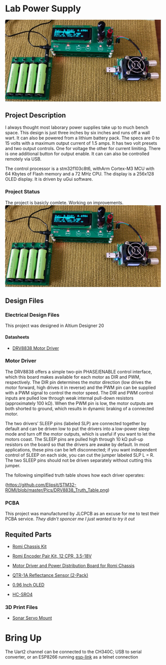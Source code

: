 # Lab Power Supply
![Robot_Front](https://github.com/jerryok826/Lab-Power-Supply/blob/main/Pictures/lps_bat_lps_load.jpeg)

## Project Description
I always thought most laborary power supplies take up to much bench space. This design is just three inches by six inches and runs off a wall wart. It can also be powered from a lithium battery pack. The specs are 0 to 15 volts with a maximum output current of 1.5 amps. It has two volt presets and two output controls. One for voltage the other for current limiting. There is one additional button for output enable. It can can also be controlled remotely via USB. 

The control processor is a stm32f103c8t6, withArm Cortex-M3 MCU with 64 Kbytes of Flash memory and a 72 MHz CPU. The display is a 256x128 OLED display. It is driven by uGui software.
 
### Project Status
The project is basicly comlete. Working on improvements.
![Robot_Front](https://github.com/jerryok826/Lab-Power-Supply/blob/main/Pictures/lps_bat_lps_load.jpeg)

## Design Files
### Electrical Design Files
This project was designed in Altium Designer 20

#### Datasheets
- [DRV8838 Motor Driver](https://www.ti.com/lit/ds/symlink/drv8838.pdf?HQS=TI-null-null-digikeymode-df-pf-null-wwe&ts=1599069814852)

### Motor Driver

The DRV8838 offers a simple two-pin PHASE/ENABLE control interface, which this board makes available for each motor as DIR and PWM, respectively. The DIR pin determines the motor direction (low drives the motor forward, high drives it in reverse) and the PWM pin can be supplied with a PWM signal to control the motor speed. The DIR and PWM control inputs are pulled low through weak internal pull-down resistors (approximately 100 kΩ). When the PWM pin is low, the motor outputs are both shorted to ground, which results in dynamic braking of a connected motor.

The two drivers’ SLEEP pins (labeled SLP) are connected together by default and can be driven low to put the drivers into a low-power sleep mode and turn off the motor outputs, which is useful if you want to let the motors coast. The SLEEP pins are pulled high through 10 kΩ pull-up resistors on the board so that the drivers are awake by default. In most applications, these pins can be left disconnected; if you want independent control of SLEEP on each side, you can cut the jumper labeled SLP L = R. The two SLEEP pins should not be driven separately without cutting this jumper.

The following simplified truth table shows how each driver operates:

(https://github.com/Elipsit/STM32-ROMI/blob/master/Pics/DRV8838_Truth_Table.png)

### PCBA
This project was manufactured by JLCPCB as an excuse for me to test their PCBA service.
*They didn't sponcer me I just wanted to try it out*


## Requited Parts

- [Romi Chassis Kit](https://www.pololu.com/product/3506)

- [Romi Encoder Pair Kit, 12 CPR, 3.5-18V](https://www.pololu.com/product/3542)

- [Motor Driver and Power Distribution Board for Romi Chassis](https://www.pololu.com/product/3543)

- [QTR-1A Reflectance Sensor (2-Pack)](https://www.pololu.com/product/2458)

- [0.96 Inch OLED](https://www.amazon.com/UCTRONICS-SSD1306-Self-Luminous-Display-Raspberry/dp/B072Q2X2LL/ref=sr_1_3?dchild=1&keywords=oled+0.96&qid=1598137389&sr=8-3)

- [HC-SRO4](https://www.amazon.com/Smraza-Ultrasonic-Distance-Mounting-Duemilanove/dp/B01JG09DCK/ref=sr_1_6?dchild=1&keywords=sonar+arduino&qid=1598137419&sr=8-6)

### 3D Print Files
- [Sonar Servo Mount](https://www.thingiverse.com/thing:1423)

# Bring Up
The Uart2 channel can be connected to the CH340C; USB to serial converter, or an ESP8266 running [esp-link](https://github.com/jeelabs/esp-link) as a telnet connection

